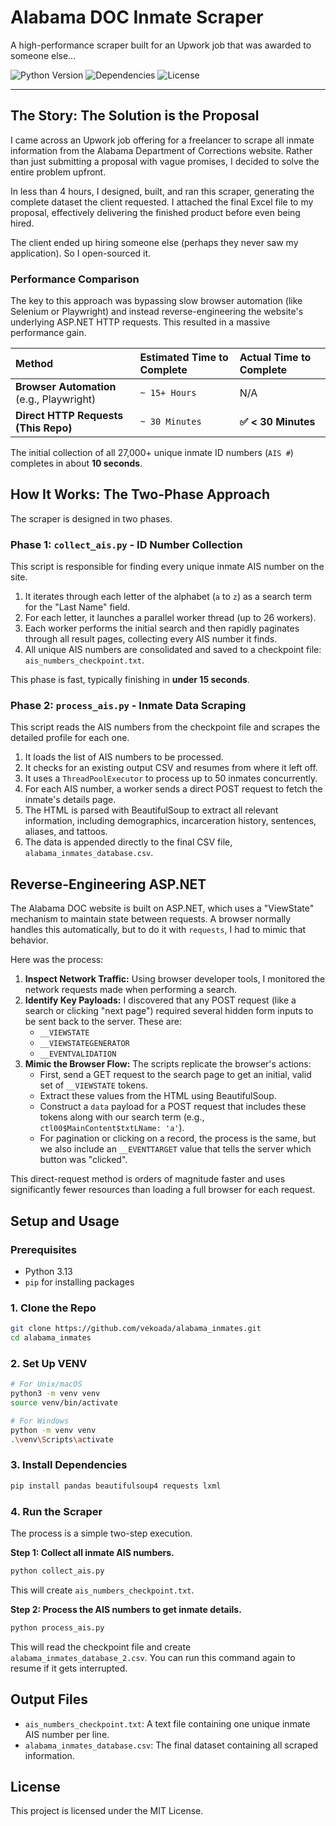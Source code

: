 # Alabama DOC Inmate Scraper

A high-performance scraper built for an Upwork job that was awarded to someone else...

![Python Version](https://img.shields.io/badge/python-3.8+-blue.svg)
![Dependencies](https://img.shields.io/badge/dependencies-pandas%2C%20bs4%2C%20requests-brightgreen)
![License](https://img.shields.io/badge/license-MIT-green.svg)

---

## The Story: The Solution is the Proposal

I came across an Upwork job offering for a freelancer to scrape all inmate information from the Alabama Department of Corrections website. Rather than just submitting a proposal with vague promises, I decided to solve the entire problem upfront.

In less than 4 hours, I designed, built, and ran this scraper, generating the complete dataset the client requested. I attached the final Excel file to my proposal, effectively delivering the finished product before even being hired.

The client ended up hiring someone else (perhaps they never saw my application). So I open-sourced it.

### Performance Comparison

The key to this approach was bypassing slow browser automation (like Selenium or Playwright) and instead reverse-engineering the website's underlying ASP.NET HTTP requests. This resulted in a massive performance gain.

| Method | Estimated Time to Complete | Actual Time to Complete |
| :--- | :--- | :--- |
| **Browser Automation** (e.g., Playwright) | `~ 15+ Hours` | N/A |
| **Direct HTTP Requests (This Repo)** | `~ 30 Minutes` | **✅ < 30 Minutes** |

The initial collection of all 27,000+ unique inmate ID numbers (`AIS #`) completes in about **10 seconds**.

## How It Works: The Two-Phase Approach

The scraper is designed in two phases.

### Phase 1: `collect_ais.py` - ID Number Collection

This script is responsible for finding every unique inmate AIS number on the site.

1.  It iterates through each letter of the alphabet (`a` to `z`) as a search term for the "Last Name" field.
2.  For each letter, it launches a parallel worker thread (up to 26 workers).
3.  Each worker performs the initial search and then rapidly paginates through all result pages, collecting every AIS number it finds.
4.  All unique AIS numbers are consolidated and saved to a checkpoint file: `ais_numbers_checkpoint.txt`.

This phase is fast, typically finishing in **under 15 seconds**.

### Phase 2: `process_ais.py` -  Inmate Data Scraping

This script reads the AIS numbers from the checkpoint file and scrapes the detailed profile for each one.

1.  It loads the list of AIS numbers to be processed.
2.  It checks for an existing output CSV and resumes from where it left off.
3.  It uses a `ThreadPoolExecutor` to process up to 50 inmates concurrently.
4.  For each AIS number, a worker sends a direct POST request to fetch the inmate's details page.
5.  The HTML is parsed with BeautifulSoup to extract all relevant information, including demographics, incarceration history, sentences, aliases, and tattoos.
6.  The data is appended directly to the final CSV file, `alabama_inmates_database.csv`.

## Reverse-Engineering ASP.NET

The Alabama DOC website is built on ASP.NET, which uses a "ViewState" mechanism to maintain state between requests. A browser normally handles this automatically, but to do it with `requests`, I had to mimic that behavior.

Here was the process:

1.  **Inspect Network Traffic:** Using browser developer tools, I monitored the network requests made when performing a search.
2.  **Identify Key Payloads:** I discovered that any POST request (like a search or clicking "next page") required several hidden form inputs to be sent back to the server. These are:
    *   `__VIEWSTATE`
    *   `__VIEWSTATEGENERATOR`
    *   `__EVENTVALIDATION`
3.  **Mimic the Browser Flow:** The scripts replicate the browser's actions:
    *   First, send a GET request to the search page to get an initial, valid set of `__VIEWSTATE` tokens.
    *   Extract these values from the HTML using BeautifulSoup.
    *   Construct a `data` payload for a POST request that includes these tokens along with our search term (e.g., `ctl00$MainContent$txtLName: 'a'`).
    *   For pagination or clicking on a record, the process is the same, but we also include an `__EVENTTARGET` value that tells the server which button was "clicked".

This direct-request method is orders of magnitude faster and uses significantly fewer resources than loading a full browser for each request.

## Setup and Usage

### Prerequisites
*   Python 3.13
*   `pip` for installing packages

### 1. Clone the Repo

```bash
git clone https://github.com/vekoada/alabama_inmates.git
cd alabama_inmates
```

### 2. Set Up VENV 

```bash
# For Unix/macOS
python3 -m venv venv
source venv/bin/activate

# For Windows
python -m venv venv
.\venv\Scripts\activate
```

### 3. Install Dependencies

```bash
pip install pandas beautifulsoup4 requests lxml
```

### 4. Run the Scraper

The process is a simple two-step execution.

**Step 1: Collect all inmate AIS numbers.**
```bash
python collect_ais.py
```
This will create `ais_numbers_checkpoint.txt`.

**Step 2: Process the AIS numbers to get inmate details.**
```bash
python process_ais.py
```
This will read the checkpoint file and create `alabama_inmates_database_2.csv`. You can run this command again to resume if it gets interrupted.

## Output Files

*   `ais_numbers_checkpoint.txt`: A text file containing one unique inmate AIS number per line.
*   `alabama_inmates_database.csv`: The final dataset containing all scraped information.



## License

This project is licensed under the MIT License. 